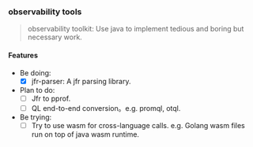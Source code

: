 ### observability tools

> observability toolkit: Use java to implement tedious and boring but necessary work.

#### Features
- Be doing:
  - [x] jfr-parser: A jfr parsing library.
- Plan to do:
  - [ ] Jfr to pprof.
  - [ ] QL end-to-end conversion。e.g. promql, otql.
- Be trying:
  - [ ] Try to use wasm for cross-language calls. e.g. Golang wasm files run on top of java wasm runtime.
